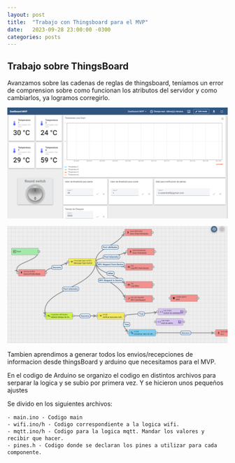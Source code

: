 ```yaml
---
layout: post
title:  "Trabajo con Thingsboard para el MVP"
date:   2023-09-28 23:00:00 -0300
categories: posts
---
```


## Trabajo sobre ThingsBoard

Avanzamos sobre las cadenas de reglas de thingsboard, teníamos un error de comprension sobre como funcionan los atributos del servidor y como cambiarlos, ya logramos corregirlo.

![dashboard](https://raw.githubusercontent.com/SisCom-PI2-2023-2/proyecto-keep-it-cool/main/docs/_posts/img/Dashboard10_10_23.png)

![dashboard](https://raw.githubusercontent.com/SisCom-PI2-2023-2/proyecto-keep-it-cool/main/docs/_posts/img/RootChain10-10-23.png)

Tambien aprendimos a generar todos los envios/recepciones de informacion desde thingsBoard y arduino que necesitamos para el MVP.

En el codigo de Arduino se organizo el codigo en distintos archivos para serparar la logica y se subio por primera vez. Y se hicieron unos pequeños ajustes

  Se divido en los siguientes archivos:

    - main.ino - Codigo main
    - wifi.ino/h - Codigo correspondiente a la logica wifi.
    - mqtt.ino/h - Codigo para la logica mqtt. Mandar los valores y recibir que hacer.
    - pines.h - Codigo donde se declaran los pines a utilizar para cada componente.

    
